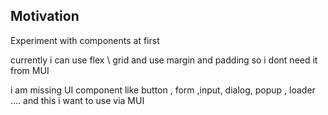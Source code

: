 <h2>Motivation</h2>
<p>Experiment with components at first</p>
<p>currently i can use flex \ grid and use margin and padding so i dont need it from MUI</p>
<p>i am missing UI component  like button , form ,input, dialog, popup , loader .... and this i want to use via MUI</p>
